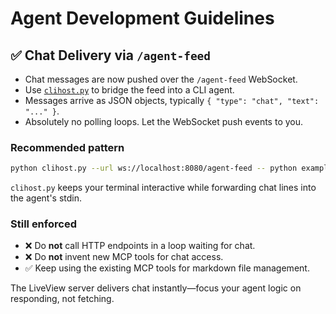# Agent Development Guidelines

## ✅ Chat Delivery via `/agent-feed`

- Chat messages are now pushed over the `/agent-feed` WebSocket.
- Use [`clihost.py`](./clihost.py) to bridge the feed into a CLI agent.
- Messages arrive as JSON objects, typically `{ "type": "chat", "text": "..." }`.
- Absolutely no polling loops. Let the WebSocket push events to you.

### Recommended pattern

```bash
python clihost.py --url ws://localhost:8080/agent-feed -- python example_ai_agent.py
```

`clihost.py` keeps your terminal interactive while forwarding chat lines into the agent's stdin.

### Still enforced

- ❌ Do **not** call HTTP endpoints in a loop waiting for chat.
- ❌ Do **not** invent new MCP tools for chat access.
- ✅ Keep using the existing MCP tools for markdown file management.

The LiveView server delivers chat instantly—focus your agent logic on responding, not fetching.
